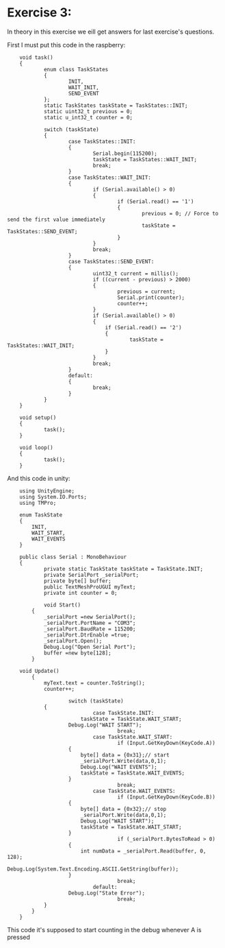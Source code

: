 # Exercise 3:

In theory in this exercise we eill get answers for last exercise's questions.

First I must put this code in the raspberry:

        void task()
        {
                enum class TaskStates
                {
                        INIT,
                        WAIT_INIT,
                        SEND_EVENT
                };
                static TaskStates taskState = TaskStates::INIT;
                static uint32_t previous = 0;
                static u_int32_t counter = 0;

                switch (taskState)
                {
                        case TaskStates::INIT:
                        {
                                Serial.begin(115200);
                                taskState = TaskStates::WAIT_INIT;
                                break;
                        }
                        case TaskStates::WAIT_INIT:
                        {
                                if (Serial.available() > 0)
                                {
                                        if (Serial.read() == '1')
                                        {
                                                previous = 0; // Force to send the first value immediately
                                                taskState = TaskStates::SEND_EVENT;
                                        }
                                }
                                break;
                        }
                        case TaskStates::SEND_EVENT:
                        {
                                uint32_t current = millis();
                                if ((current - previous) > 2000)
                                {
                                        previous = current;
                                        Serial.print(counter);
                                        counter++;
                                }
                                if (Serial.available() > 0)
                                {
                                    if (Serial.read() == '2')
                                    {
                                            taskState = TaskStates::WAIT_INIT;
                                    }
                                }
                                break;
                        }
                        default:
                        {
                                break;
                        }
                }
        }

        void setup()
        {
                task();
        }

        void loop()
        {
                task();
        }

And this code in unity:

        using UnityEngine;
        using System.IO.Ports;
        using TMPro;

        enum TaskState
        {
            INIT,
            WAIT_START,
            WAIT_EVENTS
        }

        public class Serial : MonoBehaviour
        {
                private static TaskState taskState = TaskState.INIT;
                private SerialPort _serialPort;
                private byte[] buffer;
                public TextMeshProUGUI myText;
                private int counter = 0;

                void Start()
            {
                _serialPort =new SerialPort();
                _serialPort.PortName = "COM3";
                _serialPort.BaudRate = 115200;
                _serialPort.DtrEnable =true;
                _serialPort.Open();
                Debug.Log("Open Serial Port");
                buffer =new byte[128];
            }

        void Update()
            {
                myText.text = counter.ToString();
                counter++;

                        switch (taskState)
                {
                                case TaskState.INIT:
                            taskState = TaskState.WAIT_START;
                        Debug.Log("WAIT START");
                                        break;
                                case TaskState.WAIT_START:
                                        if (Input.GetKeyDown(KeyCode.A))
                        {
                            byte[] data = {0x31};// start
                            _serialPort.Write(data,0,1);
                            Debug.Log("WAIT EVENTS");
                            taskState = TaskState.WAIT_EVENTS;
                        }
                                        break;
                                case TaskState.WAIT_EVENTS:
                                        if (Input.GetKeyDown(KeyCode.B))
                        {
                            byte[] data = {0x32};// stop
                            _serialPort.Write(data,0,1);
                            Debug.Log("WAIT START");
                            taskState = TaskState.WAIT_START;
                        }
                                        if (_serialPort.BytesToRead > 0)
                        {
                            int numData = _serialPort.Read(buffer, 0, 128);
                            Debug.Log(System.Text.Encoding.ASCII.GetString(buffer));
                        }
                                        break;
                                default:
                        Debug.Log("State Error");
                                        break;
                }
            }
        }


This code it's supposed to start counting in the debug whenever A is pressed
